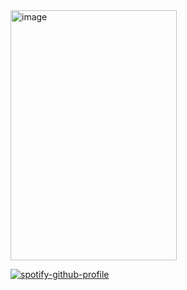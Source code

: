


<img width="266" height="400" alt="image" src="https://github.com/user-attachments/assets/22b5e9e1-1ea3-4cc0-b472-3c1f6e6f6e74" />


[![spotify-github-profile](https://spotify-github-profile.kittinanx.com/api/view?uid=31newi2imqx6oawnonuoik5iytmi&cover_image=true&theme=natemoo-re&show_offline=false&background_color=ffffff&interchange=false&profanity=false&bar_color=ffb5af&bar_color_cover=false)](https://github.com/kittinan/spotify-github-profile)  

